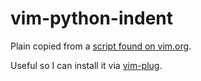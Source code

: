 # vim-python-indent

Plain copied from a [script found on vim.org](http://www.vim.org/scripts/download_script.php?src_id=4316).

Useful so I can install it via [vim-plug](https://github.com/junegunn/vim-plug).
